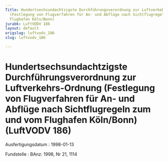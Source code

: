 ```yaml
---
Title: Hundertsechsundachtzigste Durchführungsverordnung zur Luftverkehrs-Ordnung
  (Festlegung von Flugverfahren für An- und Abflüge nach Sichtflugregeln zum und vom
  Flughafen Köln/Bonn)
jurabk: LuftVODV 186
layout: default
origslug: luftvodv_186
slug: luftvodv_186

---
```


# Hundertsechsundachtzigste Durchführungsverordnung zur Luftverkehrs-Ordnung (Festlegung von Flugverfahren für An- und Abflüge nach Sichtflugregeln zum und vom Flughafen Köln/Bonn) (LuftVODV 186)

Ausfertigungsdatum
:   1998-01-13

Fundstelle
:   BAnz: 1998, Nr 21, 1114


